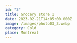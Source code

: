 ```yaml
---
id: "3"
title: Grocery store 1
date: 2023-02-21T14:05:00.000Z
image: /images/photo03_3.webp
category: Cold
place: Montreal
---
```

